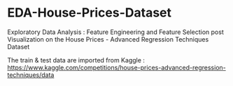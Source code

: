 # EDA-House-Prices-Dataset
Exploratory Data Analysis : Feature Engineering and Feature Selection post Visualization on the House Prices - Advanced Regression Techniques Dataset

The train & test data are imported from Kaggle : https://www.kaggle.com/competitions/house-prices-advanced-regression-techniques/data

